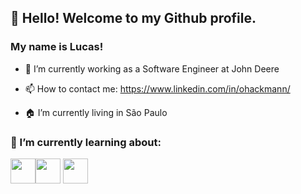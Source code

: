 ## 👋 Hello! Welcome to my Github profile.
### My name is Lucas!


- 🔭 I’m currently working as a Software Engineer at John Deere

- 📫 How to contact me: https://www.linkedin.com/in/ohackmann/
- 🏠 I’m currently living in São Paulo

### 🌱 I’m currently learning about:


<img src="https://cdn.jsdelivr.net/gh/devicons/devicon/icons/azure/azure-original.svg" width="40" height="40"/><img src="https://cdn.jsdelivr.net/gh/devicons/devicon/icons/amazonwebservices/amazonwebservices-original.svg" width="40" height="40"/> <img src="https://cdn.jsdelivr.net/gh/devicons/devicon/icons/react/react-original.svg" width="40" height="40"/>
          
        
          
          
